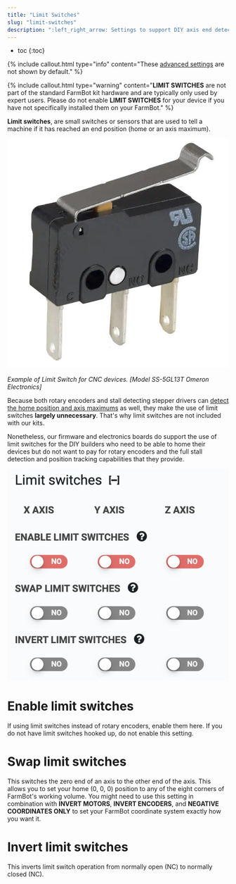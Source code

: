 ```yaml
---
title: "Limit Switches"
slug: "limit-switches"
description: ":left_right_arrow: Settings to support DIY axis end detection.\n[Open these settings in the app](https://my.farm.bot/app/designer/settings?highlight=limit_switches)"
---
```


* toc
{:toc}

{%
include callout.html
type="info"
content="These [advanced settings](../settings/parameter-management.md#show-advanced-settings) are not shown by default."
%}

{%
include callout.html
type="warning"
content="**LIMIT SWITCHES** are not part of the standard FarmBot kit hardware and are typically only used by expert users. Please do not enable **LIMIT SWITCHES** for your device if you have not specifically installed them on your FarmBot."
%}

**Limit switches**, are small switches or sensors that are used to tell a machine if it has reached an end position (home or an axis maximum).

![limit switch](_images/limit_switch.jpg)

_Example of Limit Switch for CNC devices.  [Model SS-5GL13T  Omeron Electronics]_

Because both rotary encoders and stall detecting stepper drivers can [detect the home position and axis maximums](stall-detection.md) as well, they make the use of limit switches **largely unnecessary**. That's why limit switches are not included with our kits.

Nonetheless, our firmware and electronics boards do support the use of limit switches for the DIY builders who need to be able to home their devices but do not want to pay for rotary encoders and the full stall detection and position tracking capabilities that they provide.

![limit switch settings](_images/limit_switch_settings.png)

# Enable limit switches

If using limit switches instead of rotary encoders, enable them here. If you do not have limit switches hooked up, do not enable this setting.

# Swap limit switches

This switches the zero end of an axis to the other end of the axis. This allows you to set your home (0, 0, 0) position to any of the eight corners of FarmBot's working volume. You might need to use this setting in combination with **INVERT MOTORS**, **INVERT ENCODERS**, and **NEGATIVE COORDINATES ONLY** to set your FarmBot coordinate system exactly how you want it.

# Invert limit switches

This inverts limit switch operation from normally open (NC) to normally closed (NC).
